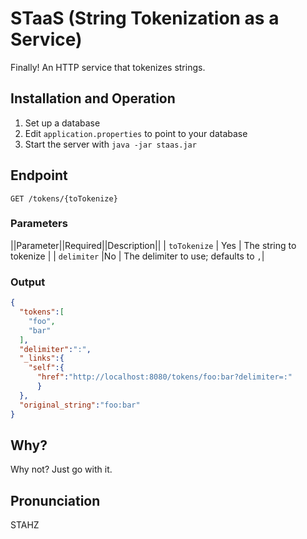 # STaaS (String Tokenization as a Service)

Finally! An HTTP service that tokenizes strings.

## Installation and Operation

1. Set up a database
1. Edit `application.properties` to point to your database
1. Start the server with `java -jar staas.jar`

## Endpoint

```
GET /tokens/{toTokenize}
```
### Parameters

||Parameter||Required||Description||
| `toTokenize` | Yes | The string to tokenize |
| `delimiter` |No | The delimiter to use; defaults to `,`|

### Output

```json
{
  "tokens":[
    "foo",
    "bar"
  ],
  "delimiter":":",
  "_links":{
    "self":{
      "href":"http://localhost:8080/tokens/foo:bar?delimiter=:"
      }
  },
  "original_string":"foo:bar"
}
```

## Why?

Why not? Just go with it.

## Pronunciation

STAHZ
